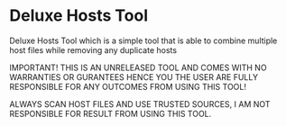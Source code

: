 # Deluxe Hosts Tool
Deluxe Hosts Tool which is a simple tool that is able to combine multiple host files while removing any duplicate hosts

IMPORTANT! THIS IS AN UNRELEASED TOOL AND COMES WITH NO WARRANTIES OR GURANTEES HENCE YOU THE USER ARE FULLY RESPONSIBLE FOR ANY OUTCOMES FROM USING THIS TOOL!

ALWAYS SCAN HOST FILES AND USE TRUSTED SOURCES, I AM NOT RESPONSIBLE FOR RESULT FROM USING THIS TOOL.
